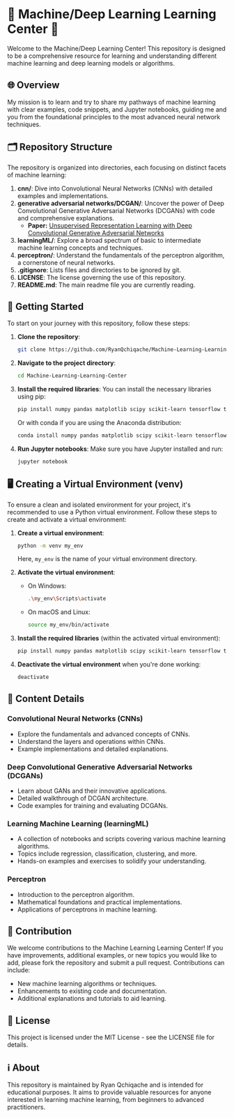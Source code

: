 # 🚀 Machine/Deep Learning Learning Center 🚀

Welcome to the Machine/Deep Learning Center! This repository is designed to be a comprehensive resource for learning and understanding different machine learning and deep learning models or algorithms.

## 🌐 Overview

My mission is to learn and try to share my pathways of machine learning with clear examples, code snippets, and Jupyter notebooks, guiding me and you from the foundational principles to the most advanced neural network techniques.

## 🗂 Repository Structure

The repository is organized into directories, each focusing on distinct facets of machine learning:

1. **cnn/**: Dive into Convolutional Neural Networks (CNNs) with detailed examples and implementations.
2. **generative adversarial networks/DCGAN/**: Uncover the power of Deep Convolutional Generative Adversarial Networks (DCGANs) with code and comprehensive explanations.
   - **Paper:** [Unsupervised Representation Learning with Deep Convolutional Generative Adversarial Networks](https://arxiv.org/abs/1511.06434)
3. **learningML/**: Explore a broad spectrum of basic to intermediate machine learning concepts and techniques.
4. **perceptron/**: Understand the fundamentals of the perceptron algorithm, a cornerstone of neural networks.
5. **.gitignore**: Lists files and directories to be ignored by git.
6. **LICENSE**: The license governing the use of this repository.
7. **README.md**: The main readme file you are currently reading.

## 🚀 Getting Started

To start on your journey with this repository, follow these steps:

1. **Clone the repository**:
    ```sh
    git clone https://github.com/RyanQchiqache/Machine-Learning-Learning-Center.git
    ```
2. **Navigate to the project directory**:
    ```sh
    cd Machine-Learning-Learning-Center
    ```
3. **Install the required libraries**:
    You can install the necessary libraries using pip:
    ```sh
    pip install numpy pandas matplotlib scipy scikit-learn tensorflow torch
    ```
    Or with conda if you are using the Anaconda distribution:
    ```sh
    conda install numpy pandas matplotlib scipy scikit-learn tensorflow torch
    ```
4. **Run Jupyter notebooks**:
    Make sure you have Jupyter installed and run:
    ```sh
    jupyter notebook
    ```
   
## 🖥️ Creating a Virtual Environment (venv)

To ensure a clean and isolated environment for your project, it's recommended to use a Python virtual environment. Follow these steps to create and activate a virtual environment:

1. **Create a virtual environment**:
    ```sh
    python -m venv my_env
    ```
   Here, `my_env` is the name of your virtual environment directory.

2. **Activate the virtual environment**:

   - On Windows:
     ```sh
     .\my_env\Scripts\activate
     ```

   - On macOS and Linux:
     ```sh
     source my_env/bin/activate
     ```

3. **Install the required libraries** (within the activated virtual environment):
    ```sh
    pip install numpy pandas matplotlib scipy scikit-learn tensorflow torch
    ```

4. **Deactivate the virtual environment** when you're done working:
    ```sh
    deactivate
    ```

## 📂 Content Details

### Convolutional Neural Networks (CNNs)
- Explore the fundamentals and advanced concepts of CNNs.
- Understand the layers and operations within CNNs.
- Example implementations and detailed explanations.

### Deep Convolutional Generative Adversarial Networks (DCGANs)
- Learn about GANs and their innovative applications.
- Detailed walkthrough of DCGAN architecture.
- Code examples for training and evaluating DCGANs.

### Learning Machine Learning (learningML)
- A collection of notebooks and scripts covering various machine learning algorithms.
- Topics include regression, classification, clustering, and more.
- Hands-on examples and exercises to solidify your understanding.

### Perceptron
- Introduction to the perceptron algorithm.
- Mathematical foundations and practical implementations.
- Applications of perceptrons in machine learning.

## 🤝 Contribution

We welcome contributions to the Machine Learning Learning Center! If you have improvements, additional examples, or new topics you would like to add, please fork the repository and submit a pull request. Contributions can include:
- New machine learning algorithms or techniques.
- Enhancements to existing code and documentation.
- Additional explanations and tutorials to aid learning.

## 📜 License

This project is licensed under the MIT License - see the LICENSE file for details.

## ℹ️ About

This repository is maintained by Ryan Qchiqache and is intended for educational purposes. It aims to provide valuable resources for anyone interested in learning machine learning, from beginners to advanced practitioners.
